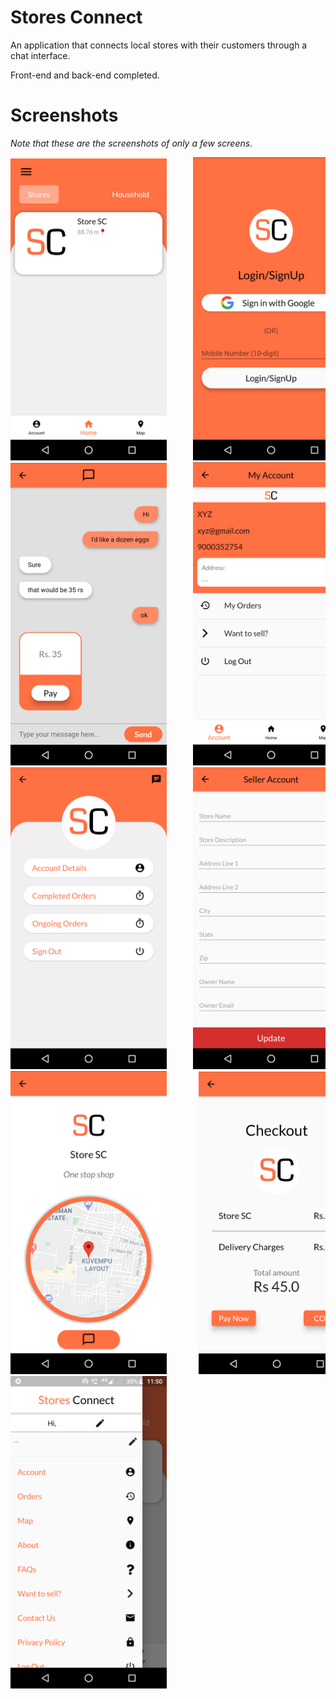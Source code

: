 # Stores Connect

An application that connects local stores with their customers through a chat interface. 

Front-end and back-end completed.

# Screenshots
*Note that these are the screenshots of only a few screens.*  

<pre>
<img src="/screenshots/home.png" alt="home" width="250"/>     <img src="/screenshots/auth.png" alt="auth" width="250"/>
<img src="/screenshots/chat.png" alt="chat" width="250"/>     <img src="/screenshots/account.png" alt="account" width="250"/>
<img src="/screenshots/seller_account.png" alt="seller_account" width="250"/>     <img src="/screenshots/seller_account_details.png" alt="seller_account_details" width="250"/>
<img src="/screenshots/store_home.png" alt="seller_home" width="250"/>      <img src="/screenshots/checkout.png" alt="checkout" width="250"/>
<img src="/screenshots/drawer.png" alt="drawer" width="250"/>
</pre>
